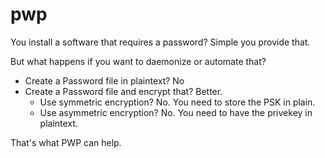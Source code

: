 # pwp

You install a software that requires a password? Simple you provide that.

But what happens if you want to daemonize or automate that? 

- Create a Password file in plaintext? No
- Create a Password file and encrypt that? Better.
  - Use symmetric encryption? No. You need to store the PSK in plain.
  - Use asymmetric encryption? No. You need to have the privekey in plaintext.

That's what PWP can help.

